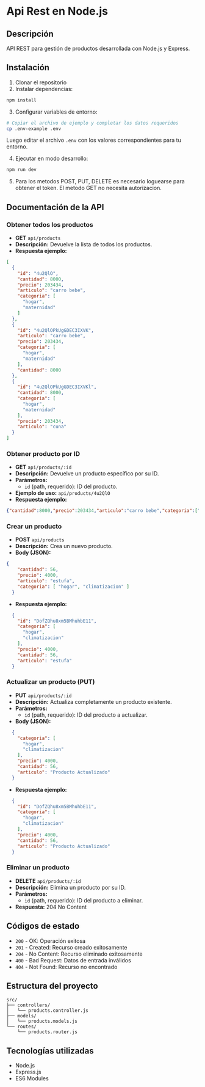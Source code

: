 # Api Rest en Node.js

## Descripción

API REST para gestión de productos desarrollada con Node.js y Express.

## Instalación

1. Clonar el repositorio
2. Instalar dependencias:

```bash
npm install
```

3. Configurar variables de entorno:

```bash
# Copiar el archivo de ejemplo y completar los datos requeridos
cp .env-example .env
```

Luego editar el archivo `.env` con los valores correspondientes para tu entorno.

4. Ejecutar en modo desarrollo:

```bash
npm run dev
```

5. Para los metodos POST, PUT, DELETE es necesario loguearse para obtener el token.
   El metodo GET no necesita autorizacion.

## Documentación de la API

### Obtener todos los productos

- **GET** `api/products`
- **Descripción:** Devuelve la lista de todos los productos.
- **Respuesta ejemplo:**

```json
[
  {
    "id": "4u2QlO",
    "cantidad": 8000,
    "precio": 203434,
    "articulo": "carro bebe",
    "categoria": [
      "hogar",
      "maternidad"
    ]
  },
  {
    "id": "4u2QlOPkUgGDEC3IXVK",
    "articulo": "carro bebe",
    "precio": 203434,
    "categoria": [
      "hogar",
      "maternidad"
    ],
    "cantidad": 8000
  },
  {
    "id": "4u2QlOPkUgGDEC3IXVKl",
    "cantidad": 8000,
    "categoria": [
      "hogar",
      "maternidad"
    ],
    "precio": 203434,
    "articulo": "cuna"
  }
]
```

<!-- ### Buscar productos por nombre

- **GET** `/api/products/search?name=palabra`
- **Descripción:** Devuelve los productos cuyo nombre contiene la palabra indicada.
- **Parámetros:**
  - `name` (query, requerido): texto a buscar en el nombre del producto.
- **Ejemplo de uso:** `/api/products/search?name=camiseta`
- **Respuesta ejemplo:**

```json
[{ "id": 1, "name": "Camiseta Deportiva", "price": 150 }]
``` -->

### Obtener producto por ID

- **GET** `api/products/:id`
- **Descripción:** Devuelve un producto específico por su ID.
- **Parámetros:**
  - `id` (path, requerido): ID del producto.
- **Ejemplo de uso:** `api/products/4u2QlO`
- **Respuesta ejemplo:**

```json
{"cantidad":8000,"precio":203434,"articulo":"carro bebe","categoria":["hogar","maternidad"]}
```

### Crear un producto

- **POST** `api/products`
- **Descripción:** Crea un nuevo producto.
- **Body (JSON):**

```json
{
    "cantidad": 56,
    "precio": 4000,
    "articulo": "estufa",
    "categoria": [ "hogar", "climatizacion" ]
  }
```

- **Respuesta ejemplo:**

```json
  {
    "id": "DofZQhu8xm5BMhuhbE11",
    "categoria": [
      "hogar",
      "climatizacion"
    ],
    "precio": 4000,
    "cantidad": 56,
    "articulo": "estufa"
  }
```

### Actualizar un producto (PUT)

- **PUT** `api/products/:id`
- **Descripción:** Actualiza completamente un producto existente.
- **Parámetros:**
  - `id` (path, requerido): ID del producto a actualizar.
- **Body (JSON):**

```json
  {
    "categoria": [
      "hogar",
      "climatizacion"
    ],
    "precio": 4000,
    "cantidad": 56,
    "articulo": "Producto Actualizado"
  }
```

- **Respuesta ejemplo:**

```json
  {
    "id": "DofZQhu8xm5BMhuhbE11",
    "categoria": [
      "hogar",
      "climatizacion"
    ],
    "precio": 4000,
    "cantidad": 56,
    "articulo": "Producto Actualizado"
  }
```
<!-- 
### Actualizar parcialmente un producto (PATCH)

- **PATCH** `api/products/:id`
- **Descripción:** Actualiza parcialmente un producto existente.
- **Parámetros:**
  - `id` (path, requerido): ID del producto a actualizar.
- **Body (JSON):** Solo los campos que se desean actualizar

```json
{ "price": 600 }
```

- **Respuesta ejemplo:**

```json
{ "id": 1, "name": "Camiseta Deportiva", "price": 600 }
```
 -->
### Eliminar un producto

- **DELETE** `api/products/:id`
- **Descripción:** Elimina un producto por su ID.
- **Parámetros:**
  - `id` (path, requerido): ID del producto a eliminar.
- **Respuesta:** 204 No Content

## Códigos de estado

- `200` - OK: Operación exitosa
- `201` - Created: Recurso creado exitosamente
- `204` - No Content: Recurso eliminado exitosamente
- `400` - Bad Request: Datos de entrada inválidos
- `404` - Not Found: Recurso no encontrado

## Estructura del proyecto

```
src/
├── controllers/
│   └── products.controller.js
├── models/
│   └── products.models.js
└── routes/
    └── products.router.js
```

## Tecnologías utilizadas

- Node.js
- Express.js
- ES6 Modules